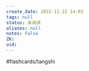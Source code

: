 ```yaml
---
create_date: 2022-11-22 14:03
tags: null
status: 未阅读 
aliases: null
notes: False
ZK: 
uid: 
---
```


#flashcards/tangshi

